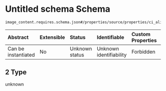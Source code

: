 # Untitled schema Schema

```txt
image_content.requires.schema.json#/properties/source/properties/ci_alignment/properties/streams_prs/properties/ci_build_root/anyOf/2
```



| Abstract            | Extensible | Status         | Identifiable            | Custom Properties | Additional Properties | Access Restrictions | Defined In                                                                                                |
| :------------------ | :--------- | :------------- | :---------------------- | :---------------- | :-------------------- | :------------------ | :-------------------------------------------------------------------------------------------------------- |
| Can be instantiated | No         | Unknown status | Unknown identifiability | Forbidden         | Allowed               | none                | [image\_content.requires.schema.json\*](../out/image_content.requires.schema.json "open original schema") |

## 2 Type

unknown
